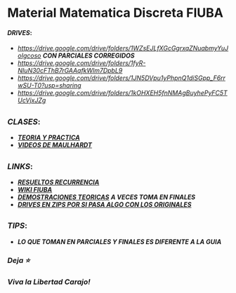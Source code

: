 # __Material Matematica Discreta FIUBA__

#### _DRIVES_: 
* _https://drive.google.com/drive/folders/1WZsEJLfXGcGgrxqZNuabmyYuJoIgcoso_ ___CON PARCIALES CORREGIDOS___
* _https://drive.google.com/drive/folders/1fyR-NIuN30cFThB7rGAAqfkWlm7DpbL9_
* _https://drive.google.com/drive/folders/1JN5DVpu1yPhpnQ1diSGpp_F6rrwSU-T0?usp=sharing_
* _https://drive.google.com/drive/folders/1kOHXEH5fnNMAgBuyhePyFC5TUcVjxJZg_

## <sup> _CLASES_:  </sup>
* [___TEORIA Y PRACTICA___](https://drive.google.com/drive/folders/1tPdmZbSLFGi1G8Xq9ISNbRxDimYXWERy)
* [___VIDEOS DE MAULHARDT___](https://youtube.com/playlist?list=PLM7ZBJfsXV3Se8Mjwn8RRbkFHl4OComOb) 

## <sup> _LINKS_: </sup>
* [___RESUELTOS RECURRENCIA___](/Resueltos)
* [___WIKI FIUBA___](http://wiki.foros-fiuba.com.ar/materias:61:07)
* [___DEMOSTRACIONES TEORICAS___](https://gist.github.com/milemarchese/3443345e9f895018dca2dacc78a9cc77#file-6107_matematica_discreta-ejercicios_de_final-ipynb) ___A VECES TOMA EN FINALES___
* [___DRIVES EN ZIPS POR SI PASA ALGO CON LOS ORIGINALES___](https://drive.google.com/drive/u/1/folders/1ewmcffTqOaZw3W5vT_prZMxQDUoGcvsQ)

## <sup> _TIPS_: </sup>
* ___LO QUE TOMAN EN PARCIALES Y FINALES ES DIFERENTE A LA GUIA___
<!--Ver  que toman en PARCIALES Y FINALES, es muy DIFERENTE a la GUIA -->

### _Deja **⭐**_
### _Viva la Libertad Carajo!_


